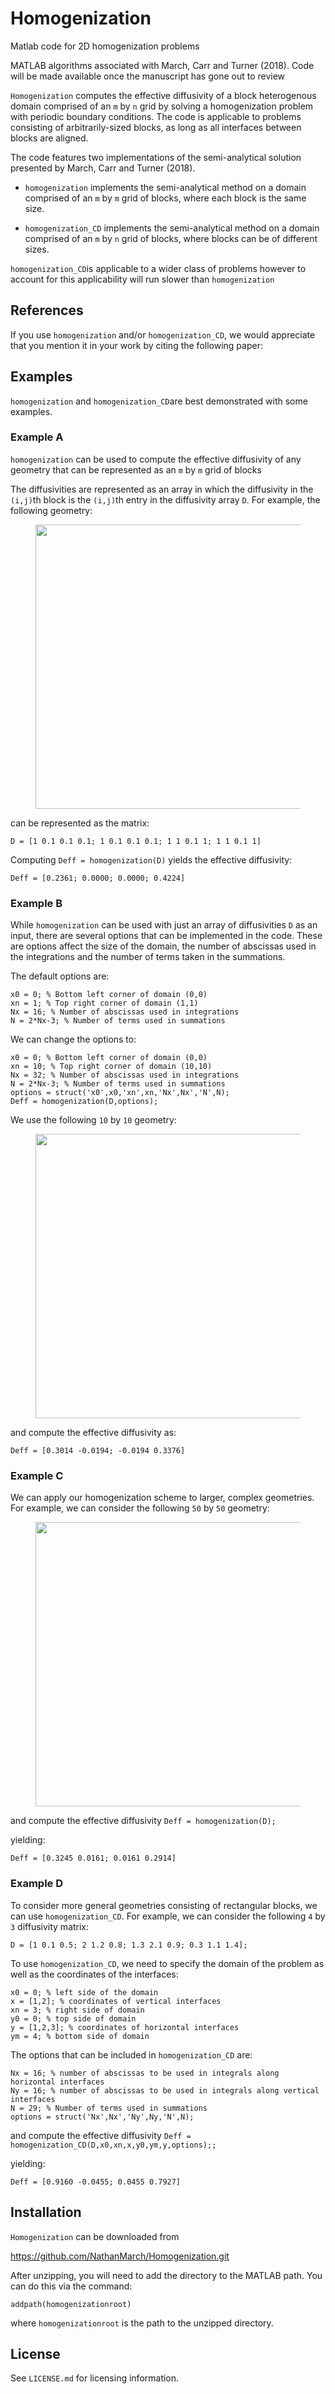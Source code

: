# Homogenization
Matlab code for 2D homogenization problems

MATLAB algorithms associated with March, Carr and Turner (2018). Code will be made available once the manuscript has gone out to review

``Homogenization`` computes the effective diffusivity of a block heterogenous domain comprised of an ``m`` by ``n`` grid by solving a homogenization problem with periodic boundary conditions. The code is applicable to problems consisting of arbitrarily-sized blocks, as long as all interfaces between blocks are aligned.

The code features two implementations of the semi-analytical solution presented by March, Carr and Turner (2018).

- ``homogenization`` implements the semi-analytical method on a domain comprised of an ``m`` by ``m`` grid of blocks, where each block is the same size.

- ``homogenization_CD`` implements the semi-analytical method on a domain comprised of an ``m`` by ``n`` grid of blocks, where blocks can be of different sizes.

``homogenization_CD``is applicable to a wider class of problems however to account for this applicability will run slower than ``homogenization``

## References

If you use ``homogenization`` and/or ``homogenization_CD``, we would appreciate that you mention it in your work by citing the following paper:

## Examples

``homogenization`` and ``homogenization_CD``are best demonstrated with some examples.

### Example A

``homogenization`` can be used to compute the effective diffusivity of any geometry that can be represented as an ``m`` by ``m`` grid of blocks

The diffusivities are represented as an array in which the diffusivity in the ``(i,j)``th block is the ``(i,j)``th entry in the diffusivity array ``D``. For example, the following geometry:

<figure><img src="https://github.com/NathanMarch/Homogenization/blob/master/Figures/Example_A.jpg" width="455"></figure>

can be represented as the matrix:

``D = [1 0.1 0.1 0.1; 1 0.1 0.1 0.1; 1 1 0.1 1; 1 1 0.1 1]``

Computing ``Deff = homogenization(D)`` yields the effective diffusivity:

``Deff = [0.2361; 0.0000; 0.0000; 0.4224]``

### Example B

While ``homogenization`` can be used with just an array of diffusivities ``D`` as an input, there are several options that can be implemented in the code. These are options affect the size of the domain, the number of abscissas used in the integrations and the number of terms taken in the summations.

The default options are:

```
x0 = 0; % Bottom left corner of domain (0,0)
xn = 1; % Top right corner of domain (1,1)
Nx = 16; % Number of abscissas used in integrations
N = 2*Nx-3; % Number of terms used in summations
  ```
  
We can change the options to:

```
x0 = 0; % Bottom left corner of domain (0,0)
xn = 10; % Top right corner of domain (10,10)
Nx = 32; % Number of abscissas used in integrations
N = 2*Nx-3; % Number of terms used in summations
options = struct('x0',x0,'xn',xn,'Nx',Nx','N',N);
Deff = homogenization(D,options);
  ```

We use the following ``10`` by ``10`` geometry:

<figure><img src="https://github.com/NathanMarch/Homogenization/blob/master/Figures/Example_B.jpg" width="455"></figure>

and compute the effective diffusivity as:

``Deff = [0.3014 -0.0194; -0.0194 0.3376]``

### Example C

We can apply our homogenization scheme to larger, complex geometries. For example, we can consider the following ``50`` by ``50`` geometry:

<figure><img src="https://github.com/NathanMarch/Homogenization/blob/master/Figures/Example_C.jpg" width="455"></figure>

and compute the effective diffusivity ``Deff = homogenization(D);``

yielding:

``Deff = [0.3245 0.0161; 0.0161 0.2914]``

### Example D

To consider more general geometries consisting of rectangular blocks, we can use ``homogenization_CD``. For example, we can consider the following  ``4`` by ``3`` diffusivity matrix:

``D = [1 0.1 0.5; 2 1.2 0.8; 1.3 2.1 0.9; 0.3 1.1 1.4];``

To use ``homogenization_CD``, we need to specify the domain of the problem as well as the coordinates of the interfaces:

```
x0 = 0; % left side of the domain
x = [1,2]; % coordinates of vertical interfaces
xn = 3; % right side of domain
y0 = 0; % top side of domain
y = [1,2,3]; % coordinates of horizontal interfaces
ym = 4; % bottom side of domain
```

The options that can be included in ``homogenization_CD`` are:
```
Nx = 16; % number of abscissas to be used in integrals along horizontal interfaces
Ny = 16; % number of abscissas to be used in integrals along vertical interfaces
N = 29; % Number of terms used in summations
options = struct('Nx',Nx','Ny',Ny,'N',N);
```

and compute the effective diffusivity ``Deff = homogenization_CD(D,x0,xn,x,y0,ym,y,options);;``

yielding:

``Deff = [0.9160 -0.0455; 0.0455 0.7927]``


## Installation

``Homogenization`` can be downloaded from

https://github.com/NathanMarch/Homogenization.git

After unzipping, you will need to add the directory to the MATLAB path. You can do
this via the command:
```
addpath(homogenizationroot)
```
where `homogenizationroot` is the path to the unzipped directory.

## License

See `LICENSE.md` for licensing information.



